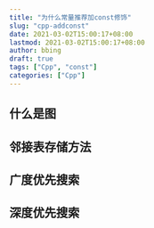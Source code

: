 ```yaml
---
title: "为什么常量推荐加const修饰"
slug: "cpp-addconst"
date: 2021-03-02T15:00:17+08:00
lastmod: 2021-03-02T15:00:17+08:00
author: bbing
draft: true
tags: ["Cpp", "const"]
categories: ["Cpp"]
---
```


## 什么是图

## 邻接表存储方法

## 广度优先搜索

## 深度优先搜索